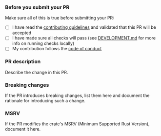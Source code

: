 ### Before you submit your PR

Make sure all of this is true before submitting your PR:

- [ ] I have read the [contributing guidelines](https://github.com/clechasseur/rust-template/blob/main/CONTRIBUTING.md) and validated that this PR will be accepted
- [ ] I have made sure all checks will pass (see [DEVELOPMENT.md](https://github.com/clechasseur/rust-template/blob/main/DEVELOPMENT.md) for more info on running checks locally)
- [ ] My contribution follows the [code of conduct](https://github.com/clechasseur/rust-template/blob/main/CODE_OF_CONDUCT.md)

### PR description

Describe the change in this PR.

### Breaking changes

If the PR introduces breaking changes, list them here and document the rationale for introducing such a change.

### MSRV

If the PR modifies the crate's MSRV (Minimum Supported Rust Version), document it here.
